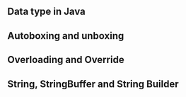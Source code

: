 ## Data type in Java

## Autoboxing and unboxing

## Overloading and Override

## String, StringBuffer and String Builder



